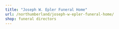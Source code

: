 ```yaml
---
title: "Joseph W. Epler Funeral Home"
url: /northumberland/joseph-w-epler-funeral-home/
shop: funeral directors
---
```

